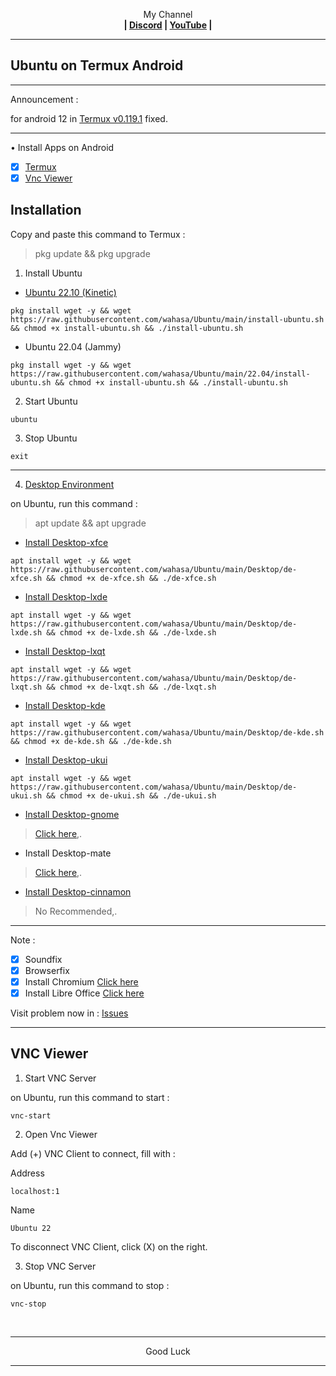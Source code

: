 
<p align="center">My Channel</br><b>
| <a href="https://discord.gg/GCehyym">Discord</a> | <a href="https://youtube.com/channel/UC3sLb7eZCu72iv3G1yUhUHQ">YouTube</a> |</b></p>

---
## Ubuntu on Termux Android

---
Announcement :

for android 12 in [Termux v0.119.1](https://apkcombo.com/termux/com.termux/) fixed.

---
• Install Apps on Android
- [x] [Termux](https://github.com/termux/termux-app/releases)
- [x] [Vnc Viewer](https://play.google.com/store/apps/details?id=com.realvnc.viewer.android)

## Installation

Copy and paste this command to Termux :

> pkg update && pkg upgrade


1. Install Ubuntu
* [Ubuntu 22.10 (Kinetic)](https://youtu.be/PmRJ2mLLh4U)

```
pkg install wget -y && wget https://raw.githubusercontent.com/wahasa/Ubuntu/main/install-ubuntu.sh && chmod +x install-ubuntu.sh && ./install-ubuntu.sh
```
* Ubuntu 22.04 (Jammy)
```
pkg install wget -y && wget https://raw.githubusercontent.com/wahasa/Ubuntu/main/22.04/install-ubuntu.sh && chmod +x install-ubuntu.sh && ./install-ubuntu.sh
```

2. Start Ubuntu

```
ubuntu
```

3. Stop Ubuntu

```
exit
```

---

4. [Desktop Environment](https://github.com/wahasa/Ubuntu/issues/7)

on Ubuntu, run this command :

> apt update && apt upgrade

* [Install Desktop-xfce](https://youtu.be/yMxE2uq2hz8)

```
apt install wget -y && wget https://raw.githubusercontent.com/wahasa/Ubuntu/main/Desktop/de-xfce.sh && chmod +x de-xfce.sh && ./de-xfce.sh
```

* [Install Desktop-lxde](https://youtu.be/SMHOkW3cv80)
```
apt install wget -y && wget https://raw.githubusercontent.com/wahasa/Ubuntu/main/Desktop/de-lxde.sh && chmod +x de-lxde.sh && ./de-lxde.sh
```

* [Install Desktop-lxqt](https://youtu.be/JAfoc3zvlXc)

```
apt install wget -y && wget https://raw.githubusercontent.com/wahasa/Ubuntu/main/Desktop/de-lxqt.sh && chmod +x de-lxqt.sh && ./de-lxqt.sh
```

* [Install Desktop-kde](https://youtu.be/ZpJSMWh9y8c)
```
apt install wget -y && wget https://raw.githubusercontent.com/wahasa/Ubuntu/main/Desktop/de-kde.sh && chmod +x de-kde.sh && ./de-kde.sh
```

* [Install Desktop-ukui](https://youtu.be/bFvzghNFeDo)
```
apt install wget -y && wget https://raw.githubusercontent.com/wahasa/Ubuntu/main/Desktop/de-ukui.sh && chmod +x de-ukui.sh && ./de-ukui.sh
```

* [Install Desktop-gnome](https://youtu.be/nhSNOZKgMzs)
> [Click here](https://github.com/wahasa/Ubuntu/issues/10),.

* Install Desktop-mate
> [Click here](https://github.com/wahasa/Ubuntu/issues/10),.

* [Install Desktop-cinnamon](https://github.com/wahasa/Ubuntu/issues/7#issuecomment-1264958208)
> No Recommended,.

---
Note :
- [x] Soundfix
- [x] Browserfix
- [x] Install Chromium [Click here](https://github.com/wahasa/Ubuntu/issues/6#issuecomment-1243252084)
- [x] Install Libre Office [Click here](https://github.com/wahasa/Ubuntu/issues/6#issuecomment-1243256188)

Visit problem now in : [Issues](https://github.com/wahasa/Ubuntu/issues)

---
## VNC Viewer

1. Start VNC Server

on Ubuntu, run this command to start :

```
vnc-start
```

2. Open Vnc Viewer

Add (+) VNC Client to connect, fill with :

Address
```
localhost:1
```

Name
```
Ubuntu 22
```

To disconnect VNC Client, click (X) on the right.

3. Stop VNC Server

on Ubuntu, run this command to stop :

```
vnc-stop
```

</br>

---
<p align="center">Good Luck</p>

---


